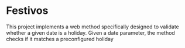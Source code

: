# Festivos
This project implements a web method specifically designed to validate whether a given date is a holiday. Given a date parameter, the method checks if it matches a preconfigured holiday
